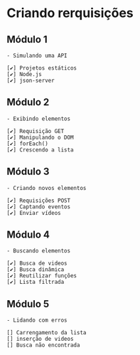 # Criando rerquisições

## Módulo 1

    - Simulando uma API

    [✔️] Projetos estáticos
    [✔️] Node.js
    [✔️] json-server

## Módulo 2

    - Exibindo elementos

    [✔️] Requisição GET
    [✔️] Manipulando o DOM
    [✔️] forEach()
    [✔️] Crescendo a lista

## Módulo 3

    - Criando novos elementos

    [✔️] Requisições POST
    [✔️] Captando eventos
    [✔️] Enviar vídeos

## Módulo 4

    - Buscando elementos

    [✔️] Busca de videos
    [✔️] Busca dinâmica
    [✔️] Reutilizar funções
    [✔️] Lista filtrada

## Módulo 5

    - Lidando com erros

    [] Carrengamento da lista
    [] inserção de videos
    [] Busca não encontrada
